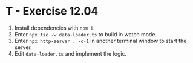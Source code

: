 # T - Exercise 12.04

1. Install dependencies with `npm i`.
2. Enter `npx tsc -w data-loader.ts` to build in watch mode.
3. Enter `npx http-server . -c-1` in another terminal window to start the server.
4. Edit `data-loader.ts` and implement the logic.
